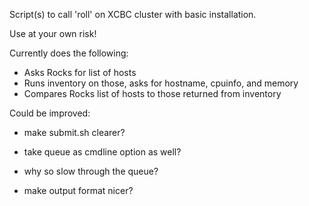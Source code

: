 Script(s) to call 'roll' on XCBC cluster with 
basic installation. 

Use at your own risk! 

Currently does the following:
   - Asks Rocks for list of hosts
   - Runs inventory on those, asks for hostname, cpuinfo, and memory
   - Compares Rocks list of hosts to those returned from inventory

Could be improved: 

 - make submit.sh clearer?

 - take queue as cmdline option as well?

 - why so slow through the queue? 

 - make output format nicer?
